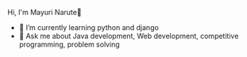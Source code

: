  Hi, I'm Mayuri Narute👋


- 🌱 I’m currently learning python and django
- 💬 Ask me about Java development, Web development, competitive programming, problem solving
